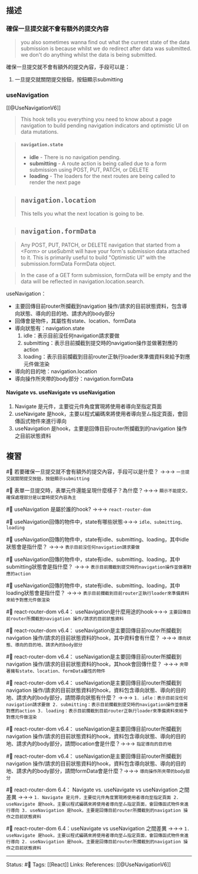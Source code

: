 ## 描述


### 確保一旦提交就不會有額外的提交內容
> you also sometimes wanna find out what the current state of the data submission is because whilst we do redirect after data was submitted. we don't do anything whilst the data is being submitted.


確保一旦提交就不會有額外的提交內容，手段可以是：

1. 一旦提交就關閉提交按鈕，按鈕顯示submitting

### useNavigation


[[@UseNavigationV6]]
> This hook tells you everything you need to know about a page navigation to build pending navigation indicators and optimistic UI on data mutations.

> #### `navigation.state`
> -   **idle** - There is no navigation pending. 
> -   **submitting** - A route action is being called due to a form submission using POST, PUT, PATCH, or DELETE 
> -   **loading** - The loaders for the next routes are being called to render the next page


> ## `navigation.location`
> This tells you what the next location is going to be.

> ## `navigation.formData`

> Any POST, PUT, PATCH, or DELETE navigation that started from a \<Form\> or useSubmit will have your form's submission data attached to it. This is primarily useful to build "Optimistic UI" with the submission.formData FormData object.

> In the case of a GET form submission, formData will be empty and the data will be reflected in navigation.location.search.



useNavigation：
-  主要回傳目前router所攔截到navigation 操作/請求的目前狀態資料，包含導向狀態、導向的目的地、請求內的body部分
- 回傳會是物件，其屬性有state、location、formData
- 導向狀態有：navigation.state
	1. idle：表示目前沒任何navigation請求要做
	2. submitting：表示目前攔截到提交時的navigation操作並做著對應的action
	3. loading：表示目前攔截到目前router正執行loader來準備資料來給予對應元件做渲染
- 導向的目的地：navigation.location
- 導向操作所夾帶的body部分：navigation.formData

#### Navigate vs. useNavigate vs useNavigation

1. Navigate 是元件，主要從元件角度實現將使用者導向至指定頁面
2. useNavigate 是hook，主要以程式編碼來將使用者導向至ㄙ指定頁面，會回傳函式物件來進行導向
3. useNavigation 是hook，主要是回傳目前router所攔截到的navigation 操作之目前狀態資料



## 複習

#🧠 若要確保一旦提交就不會有額外的提交內容，手段可以是什麼？ ->->-> `一旦提交就關閉提交按鈕，按鈕顯示submitting`
<!--SR:!2023-04-06,71,250-->

#🧠 表單一旦提交時，表單元件還能呈現什麼樣子？為什麼？->->-> `顯示不能提交，確保處理部分是以當時提交內容為主`
<!--SR:!2023-04-01,67,250-->

#🧠 useNavigation 是屬於誰的hook?  ->->-> `react-router-dom`
<!--SR:!2023-06-12,86,247-->

#🧠 useNavigation回傳的物件中，state有哪些狀態->->-> `idle、submitting、loading`
<!--SR:!2023-03-30,43,247-->

#🧠 useNavigation回傳的物件中，state有idle、submitting、loading，其中idle狀態會是指什麼？ ->->-> `表示目前沒任何navigation請求要做`
<!--SR:!2023-06-14,90,247-->

#🧠 useNavigation回傳的物件中，state有idle、submitting、loading，其中submitting狀態會是指什麼？ ->->-> `表示目前攔截到提交時的navigation操作並做著對應的action`
<!--SR:!2023-03-31,44,247-->


#🧠 useNavigation回傳的物件中，state有idle、submitting、loading，其中loading狀態會是指什麼？ ->->-> `表示目前攔截到目前router正執行loader來準備資料來給予對應元件做渲染`
<!--SR:!2023-06-26,96,247-->



#🧠 react-router-dom v6.4： useNavigation是什麼用途的hook->->-> `主要回傳目前router所攔截到navigation 操作/請求的目前狀態資料`
<!--SR:!2023-04-27,63,230-->

#🧠 react-router-dom v6.4： useNavigation是主要回傳目前router所攔截到navigation 操作/請求的目前狀態資料的hook，其中資料會有什麼？ ->->-> `導向狀態、導向的目的地、請求內的body部分`
<!--SR:!2023-04-21,25,210-->

#🧠 react-router-dom v6.4： useNavigation是主要回傳目前router所攔截到navigation 操作/請求的目前狀態資料的hook，其hook會回傳什麼？ ->->-> `夾帶著擁有state、location、formData屬性的物件`
<!--SR:!2023-04-20,70,230-->

#🧠 react-router-dom v6.4： useNavigation是主要回傳目前router所攔截到navigation 操作/請求的目前狀態資料的hook，資料包含導向狀態、導向的目的地、請求內的body部分，請問導向狀態有什麼？ ->->-> `1. idle：表示目前沒任何navigation請求要做 2. submitting：表示目前攔截到提交時的navigation操作並做著對應的action 3. loading：表示目前攔截到目前router正執行loader來準備資料來給予對應元件做渲染`
<!--SR:!2023-04-26,43,210-->

#🧠 react-router-dom v6.4： useNavigation是主要回傳目前router所攔截到navigation 操作/請求的目前狀態資料的hook，資料包含導向狀態、導向的目的地、請求內的body部分，請問location會是什麼？->->-> `指定導向的目的地`
<!--SR:!2023-04-07,72,250-->


#🧠 react-router-dom v6.4： useNavigation是主要回傳目前router所攔截到navigation 操作/請求的目前狀態資料的hook，資料包含導向狀態、導向的目的地、請求內的body部分，請問formData會是什麼？->->-> `導向操作所夾帶的body部分`
<!--SR:!2023-04-07,72,250-->


#🧠 react-router-dom 6.4： Navigate vs. useNavigate vs useNavigation 之間差異 ->->-> `1. Navigate 是元件，主要從元件角度實現將使用者導向至指定頁面 2. useNavigate 是hook，主要以程式編碼來將使用者導向至ㄙ指定頁面，會回傳函式物件來進行導向 3. useNavigation 是hook，主要是回傳目前router所攔截到的navigation 操作之目前狀態資料`
<!--SR:!2023-04-10,74,250-->

#🧠  react-router-dom 6.4：useNavigate vs useNavigation 之間差異 ->->-> `1. useNavigate 是hook，主要以程式編碼來將使用者導向至ㄙ指定頁面，會回傳函式物件來進行導向 2. useNavigation 是hook，主要是回傳目前router所攔截到的navigation 操作之目前狀態資料`
<!--SR:!2023-03-29,65,250-->

---
Status: #🌱 
Tags:
[[React]]
Links:
References:
[[@UseNavigationV6]]